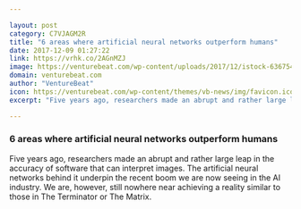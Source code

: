 ```yaml
---

layout: post
category: C7VJAGM2R
title: "6 areas where artificial neural networks outperform humans"
date: 2017-12-09 01:27:22
link: https://vrhk.co/2AGnMZJ
image: https://venturebeat.com/wp-content/uploads/2017/12/istock-636754212-e1512590182233.jpg?fit=780%2C420&strip=all
domain: venturebeat.com
author: "VentureBeat"
icon: https://venturebeat.com/wp-content/themes/vb-news/img/favicon.ico
excerpt: "Five years ago, researchers made an abrupt and rather large leap in the accuracy of software that can interpret images. The artificial neural networks behind it underpin the recent boom we are now seeing in the AI industry. We are, however, still nowhere near achieving a reality similar to those in The Terminator or The Matrix."

---
```


### 6 areas where artificial neural networks outperform humans

Five years ago, researchers made an abrupt and rather large leap in the accuracy of software that can interpret images. The artificial neural networks behind it underpin the recent boom we are now seeing in the AI industry. We are, however, still nowhere near achieving a reality similar to those in The Terminator or The Matrix.